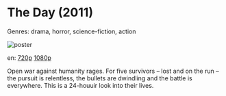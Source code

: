 # The Day (2011)

Genres: drama, horror, science-fiction, action

![poster](http://image.tmdb.org/t/p/w500/iRW0Bu6ywti3pmuH3V74Yt2tb3D.jpg)

en:
  [720p](magnet:?xt=urn:btih:5C1C01AEE1B9BC1B0EC79A26C25C5505AFA9337B&tr=udp://glotorrents.pw:6969/announce&tr=udp://tracker.opentrackr.org:1337/announce&tr=udp://torrent.gresille.org:80/announce&tr=udp://tracker.openbittorrent.com:80&tr=udp://tracker.coppersurfer.tk:6969&tr=udp://tracker.leechers-paradise.org:6969&tr=udp://p4p.arenabg.ch:1337&tr=udp://tracker.internetwarriors.net:1337)
  [1080p](magnet:?xt=urn:btih:63E7E5E112AA5D9D62909E73883A3C8E590D63FB&tr=udp://glotorrents.pw:6969/announce&tr=udp://tracker.opentrackr.org:1337/announce&tr=udp://torrent.gresille.org:80/announce&tr=udp://tracker.openbittorrent.com:80&tr=udp://tracker.coppersurfer.tk:6969&tr=udp://tracker.leechers-paradise.org:6969&tr=udp://p4p.arenabg.ch:1337&tr=udp://tracker.internetwarriors.net:1337)
  


Open war against humanity rages. For five survivors – lost and on the run – the pursuit is relentless, the bullets are dwindling and the battle is everywhere. This is a 24-houuir look into their lives.